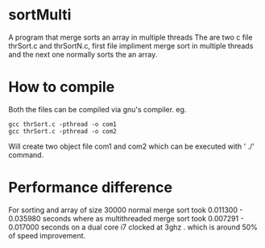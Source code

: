 # sortMulti
A program that merge sorts an array in multiple threads
The are two c file thrSort.c and thrSortN.c, first file impliment merge sort in multiple threads and the next one normally sorts the an array. 

# How to compile
Both the files can be compiled via gnu's compiler.
eg.
 ```
 gcc thrSort.c -pthread -o com1
 gcc thrSort.c -pthread -o com2
 ```
 Will create two object file com1 and com2 which can be executed with ' ./' command.
 
# Performance difference
For sorting and array of size 30000 normal merge sort took 0.011300 - 0.035980 seconds where as multithreaded merge sort took 0.007291 - 0.017000 seconds on a dual core i7 clocked at 3ghz .
which is around 50% of speed improvement. 
